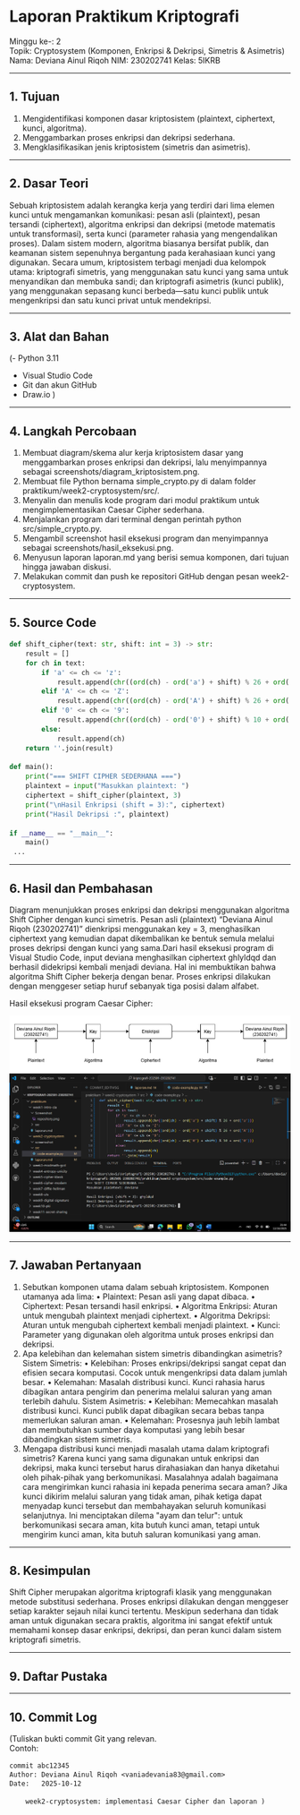 # Laporan Praktikum Kriptografi
Minggu ke-: 2  
Topik: Cryptosystem (Komponen, Enkripsi & Dekripsi, Simetris & Asimetris)  
Nama: Deviana Ainul Riqoh 
NIM: 230202741 
Kelas: 5IKRB 

---

## 1. Tujuan
1. Mengidentifikasi komponen dasar kriptosistem (plaintext, ciphertext, kunci, algoritma).
2. Menggambarkan proses enkripsi dan dekripsi sederhana.
3. Mengklasifikasikan jenis kriptosistem (simetris dan asimetris).
---

## 2. Dasar Teori
Sebuah kriptosistem adalah kerangka kerja yang terdiri dari lima elemen kunci untuk mengamankan komunikasi: pesan asli (plaintext), pesan tersandi (ciphertext), algoritma enkripsi dan dekripsi (metode matematis untuk transformasi), serta kunci (parameter rahasia yang mengendalikan proses). Dalam sistem modern, algoritma biasanya bersifat publik, dan keamanan sistem sepenuhnya bergantung pada kerahasiaan kunci yang digunakan. Secara umum, kriptosistem terbagi menjadi dua kelompok utama: kriptografi simetris, yang menggunakan satu kunci yang sama untuk menyandikan dan membuka sandi; dan kriptografi asimetris (kunci publik), yang menggunakan sepasang kunci berbeda—satu kunci publik untuk mengenkripsi dan satu kunci privat untuk mendekripsi.

---

## 3. Alat dan Bahan
(- Python 3.11  
- Visual Studio Code   
- Git dan akun GitHub  
- Draw.io )

---

## 4. Langkah Percobaan
1.	Membuat diagram/skema alur kerja kriptosistem dasar yang menggambarkan proses enkripsi dan dekripsi, lalu menyimpannya sebagai screenshots/diagram_kriptosistem.png.
2.	Membuat file Python bernama simple_crypto.py di dalam folder praktikum/week2-cryptosystem/src/.
3.	Menyalin dan menulis kode program dari modul praktikum untuk mengimplementasikan Caesar Cipher sederhana.
4.	Menjalankan program dari terminal dengan perintah python src/simple_crypto.py.
5.	Mengambil screenshot hasil eksekusi program dan menyimpannya sebagai screenshots/hasil_eksekusi.png.
6.	Menyusun laporan laporan.md yang berisi semua komponen, dari tujuan hingga jawaban diskusi.
7.	Melakukan commit dan push ke repositori GitHub dengan pesan week2-cryptosystem.

---

## 5. Source Code


```python
def shift_cipher(text: str, shift: int = 3) -> str:
    result = []
    for ch in text:
        if 'a' <= ch <= 'z':
            result.append(chr((ord(ch) - ord('a') + shift) % 26 + ord('a')))
        elif 'A' <= ch <= 'Z':
            result.append(chr((ord(ch) - ord('A') + shift) % 26 + ord('A')))
        elif '0' <= ch <= '9':
            result.append(chr((ord(ch) - ord('0') + shift) % 10 + ord('0')))
        else:
            result.append(ch)
    return ''.join(result)

def main():
    print("=== SHIFT CIPHER SEDERHANA ===")
    plaintext = input("Masukkan plaintext: ")
    ciphertext = shift_cipher(plaintext, 3)
    print("\nHasil Enkripsi (shift = 3):", ciphertext)
    print("Hasil Dekripsi :", plaintext)
     
if __name__ == "__main__":
    main()
 ...
```


---

## 6. Hasil dan Pembahasan
Diagram menunjukkan proses enkripsi dan dekripsi menggunakan algoritma Shift Cipher dengan kunci simetris. Pesan asli (plaintext) “Deviana Ainul Riqoh (230202741)” dienkripsi menggunakan key = 3, menghasilkan ciphertext yang kemudian dapat dikembalikan ke bentuk semula melalui proses dekripsi dengan kunci yang sama.Dari hasil eksekusi program di Visual Studio Code, input deviana menghasilkan ciphertext ghlyldqd dan berhasil didekripsi kembali menjadi deviana. Hal ini membuktikan bahwa algoritma Shift Cipher bekerja dengan benar. Proses enkripsi dilakukan dengan menggeser setiap huruf sebanyak tiga posisi dalam alfabet.

Hasil eksekusi program Caesar Cipher:

![Hasil Eksekusi](/praktikum/week2-cryptosystem/screensshot/diagram_kriptosistem.jpg)
![Hasil Input](/praktikum/week2-cryptosystem/screensshot/hasil_eksekusi.png)



---

## 7. Jawaban Pertanyaan
1.	Sebutkan komponen utama dalam sebuah kriptosistem. Komponen utamanya ada lima:
•	Plaintext: Pesan asli yang dapat dibaca.
•	Ciphertext: Pesan tersandi hasil enkripsi.
•	Algoritma Enkripsi: Aturan untuk mengubah plaintext menjadi ciphertext.
•	Algoritma Dekripsi: Aturan untuk mengubah ciphertext kembali menjadi plaintext.
•	Kunci: Parameter yang digunakan oleh algoritma untuk proses enkripsi dan dekripsi.
2.	Apa kelebihan dan kelemahan sistem simetris dibandingkan asimetris? Sistem Simetris:
•	Kelebihan: Proses enkripsi/dekripsi sangat cepat dan efisien secara komputasi. Cocok untuk mengenkripsi data dalam jumlah besar.
•	Kelemahan: Masalah distribusi kunci. Kunci rahasia harus dibagikan antara pengirim dan penerima melalui saluran yang aman terlebih dahulu. Sistem Asimetris:
•	Kelebihan: Memecahkan masalah distribusi kunci. Kunci publik dapat dibagikan secara bebas tanpa memerlukan saluran aman.
•	Kelemahan: Prosesnya jauh lebih lambat dan membutuhkan sumber daya komputasi yang lebih besar dibandingkan sistem simetris.
3.	Mengapa distribusi kunci menjadi masalah utama dalam kriptografi simetris? Karena kunci yang sama digunakan untuk enkripsi dan dekripsi, maka kunci tersebut harus dirahasiakan dan hanya diketahui oleh pihak-pihak yang berkomunikasi. Masalahnya adalah bagaimana cara mengirimkan kunci rahasia ini kepada penerima secara aman? Jika kunci dikirim melalui saluran yang tidak aman, pihak ketiga dapat menyadap kunci tersebut dan membahayakan seluruh komunikasi selanjutnya. Ini menciptakan dilema "ayam dan telur": untuk berkomunikasi secara aman, kita butuh kunci aman, tetapi untuk mengirim kunci aman, kita butuh saluran komunikasi yang aman.
 
---

## 8. Kesimpulan
Shift Cipher merupakan algoritma kriptografi klasik yang menggunakan metode substitusi sederhana.
Proses enkripsi dilakukan dengan menggeser setiap karakter sejauh nilai kunci tertentu.
Meskipun sederhana dan tidak aman untuk digunakan secara praktis, algoritma ini sangat efektif untuk memahami konsep dasar enkripsi, dekripsi, dan peran kunci dalam sistem kriptografi simetris.

---

## 9. Daftar Pustaka


---

## 10. Commit Log
(Tuliskan bukti commit Git yang relevan.  
Contoh:
```
commit abc12345
Author: Deviana Ainul Riqoh <vaniadevania83@gmail.com>
Date:   2025-10-12

    week2-cryptosystem: implementasi Caesar Cipher dan laporan )
```
